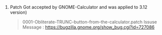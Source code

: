 
1) Patch Got accepted by GNOME-Calculator and was applied to 3.12 version)
	> 0001-Obliterate-TRUNC-button-from-the-calculator.patch 
  Issuse Message : https://bugzilla.gnome.org/show_bug.cgi?id=727086
     
